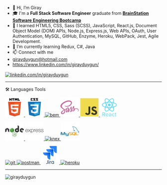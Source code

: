 - 👋 Hi, I’m Giray 
- 🎓 I'm a <strong>Full Stack Software Engineer</strong> graduate from <a href="https://brainstation.io/online/software-engineering-bootcamp"><strong>BrainStation Software Engineering Bootcamp</strong></a>
- 👀 I learned HTML5, CSS, Sass (SCSS), JavaScript, React.js, Document Object Model (DOM) APIs, Node.js, Express.js, Web APIs, OAuth, User Authentication, MySQL, GitHub, Enzyme, Heroku, WebPack, Jest, Agile Development.
- 🌱 I’m currently learning Redux, C#, Java
- 📫 Connect with me
- girayduygun@hotmail.com
- https://www.linkedin.com/in/girayduygun/

<a href="https://www.linkedin.com/in/girayduygun" rel="nofollow"><img align="center" src="https://raw.githubusercontent.com/rahuldkjain/github-profile-readme-generator/master/src/images/icons/Social/linked-in-alt.svg" alt="linkedin.com/in/girayduygun" height="40" width="40" style="max-width: 100%;"></a>

<hr>

🛠️ Languages Tools

<a href="https://www.w3schools.com/html/" rel="nofollow"> <img src="https://raw.githubusercontent.com/devicons/devicon/master/icons/html5/html5-original-wordmark.svg" alt="html5" width="60" height="60" style="max-width: 100%;"> </a>
<a href="https://www.w3schools.com/css/" rel="nofollow"> <img src="https://raw.githubusercontent.com/devicons/devicon/master/icons/css3/css3-original-wordmark.svg" alt="css3" width="60" height="60" style="max-width: 100%;"> </a>
<a href="http://getbem.com/" target="_blank" rel="noreferrer"> <img src="https://cdn.freebiesupply.com/logos/large/2x/bem-logo-png-transparent.png" alt="bem" width="60" height="60" /> </a>
<a href="https://sass-lang.com" rel="nofollow"> <img src="https://raw.githubusercontent.com/devicons/devicon/master/icons/sass/sass-original.svg" alt="sass" width="60" height="60" style="max-width: 100%;"> </a>
<a href="https://developer.mozilla.org/en-US/docs/Web/JavaScript" rel="nofollow"><img src="https://raw.githubusercontent.com/devicons/devicon/master/icons/javascript/javascript-original.svg" alt="javascript" width="60" height="60" style="max-width: 100%;"> </a>
<a href="https://reactjs.org/" rel="nofollow"> <img src="https://raw.githubusercontent.com/devicons/devicon/master/icons/react/react-original-wordmark.svg" alt="react" width="60" height="60" style="max-width: 100%;"> </a>

<a href="https://nodejs.org" rel="nofollow"> <img src="https://raw.githubusercontent.com/devicons/devicon/master/icons/nodejs/nodejs-original-wordmark.svg" alt="nodejs" width="60" height="60" style="max-width: 100%;"> </a>
<a target="_blank" rel="noopener noreferrer nofollow" href="https://expressjs.com"><img src="https://raw.githubusercontent.com/devicons/devicon/master/icons/express/express-original-wordmark.svg" alt="express" width="60" height="60" style="max-width: 100%;"> </a>
<a href="http://knexjs.org/" target="_blank" rel="noreferrer"> <img src="https://static-00.iconduck.com/assets.00/knex-icon-512x512-vg01e8qb.png" alt="knex" width="60" height="60"/> </a>
<a href="https://www.mysql.com/" rel="nofollow"> <img src="https://raw.githubusercontent.com/devicons/devicon/master/icons/mysql/mysql-original-wordmark.svg" alt="mysql" width="60" height="60" style="max-width: 100%;"> </a> 

<a href="https://git-scm.com/" target="_blank" rel="noreferrer"> <img src="https://www.vectorlogo.zone/logos/git-scm/git-scm-icon.svg" alt="git" width="60" height="60" /> </a>
<a href="https://postman.com" target="_blank" rel="noreferrer"> <img src="https://www.vectorlogo.zone/logos/getpostman/getpostman-icon.svg" alt="postman" width="60" height="60"/> </a>
<a target="_blank" rel="noopener noreferrer" href="https://github.com/devicons/devicon/blob/master/icons/jira/jira-original-wordmark.svg"><img src="https://github.com/devicons/devicon/raw/master/icons/jira/jira-original-wordmark.svg" title="Jira" alt="Jira" width="60" height="60" style="max-width: 100%;"> </a>
<a href="https://heroku.com" target="_blank" rel="noreferrer"> <img src="https://www.vectorlogo.zone/logos/heroku/heroku-icon.svg" alt="heroku" width="60" height="60"/> </a> 


<hr>

<p><img align="center" src="https://github-readme-stats.vercel.app/api/top-langs?username=girayduygun&show_icons=true&locale=en&layout=compact" alt="girayduygun" /></p>




<!---
girayduygun/girayduygun is a ✨ special ✨ repository because its `README.md` (this file) appears on your GitHub profile.
You can click the Preview link to take a look at your changes.

<img align="left" src="https://github-readme-stats.vercel.app/api/top-langs?username=girayduygun&amp;show_icons=true&amp;locale=en&amp;layout=compact" alt="girayduygun" data-canonical-src="https://github-readme-stats.vercel.app/api/top-langs?username=girayduygun&amp;show_icons=true&amp;locale=en&amp;layout=compact" style="max-width: 100%;">

[![Top Langs](https://github-readme-stats.vercel.app/api/top-langs/?username=girayduygun&layout=donut)](https://github.com/girayduygun/github-readme-stats)

<img align="left" src="https://github-readme-stats.vercel.app/api/top-langs?username=girayduygun&amp;show_icons=true&amp;locale=en&amp;layout=compact" alt="girayduygun" data-canonical-src="https://github-readme-stats.vercel.app/api/top-langs?username=girayduygun&amp;show_icons=true&amp;locale=en&amp;layout=compact" style="max-width: 100%;">

--->
